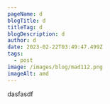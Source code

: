 ```yaml
---
pageName: d
blogTitle: d
titleTag: d
blogDescription: d
author: d
date: 2023-02-22T03:49:47.499Z
tags:
  - post
image: /images/blog/mad112.png
imageAlt: amd
---
```

d﻿asfasdf